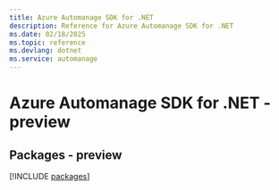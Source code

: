 ```yaml
---
title: Azure Automanage SDK for .NET
description: Reference for Azure Automanage SDK for .NET
ms.date: 02/18/2025
ms.topic: reference
ms.devlang: dotnet
ms.service: automanage
---
```

# Azure Automanage SDK for .NET - preview
## Packages - preview
[!INCLUDE [packages](automanage-index.md)]